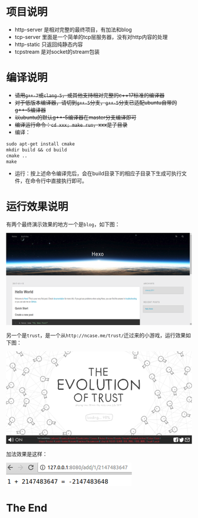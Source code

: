 # 项目说明

* http-server 是相对完整的最终项目，有加法和blog
* tcp-server 里面是一个简单的tcp层服务器，没有对http内容的处理
* http-static 只返回纯静态内容
* tcpstream 是对socket的stream包装

# 编译说明

* ~~请用`g++-7`或`clang-5`，或其他支持相对完整的c++17标准的编译器~~
* ~~对于低版本编译器，请切到`g++-5`分支，`g++-5`分支已适配ubuntu自带的g++-5编译器~~
* ~~以ubuntu的默认g++-5编译器在master分支编译即可~~
* ~~编译运行命令：`cd xxx; make run`，xxx是子目录~~
* 编译：
```
sudo apt-get install cmake
mkdir build && cd build
cmake ..
make
```
* 运行：按上述命令编译完后，会在build目录下的相应子目录下生成可执行文件，在命令行中直接执行即可。


# 运行效果说明

有两个最终演示效果的地方一个是`blog`，如下图：

![](blog.png)


另一个是`trust`，是一个从`http://ncase.me/trust/`迁过来的小游戏，运行效果如下图：

![](trust.png)

加法效果是这样：

![](add.png)


# The End
